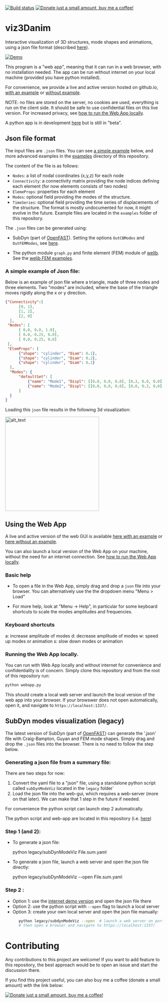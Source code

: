 [![Build status](https://github.com/ebranlard/viz3danim/workflows/Tests/badge.svg)](https://github.com/ebranlard/viz3danim/actions?query=workflow%3A%22Tests%22)
<a href="https://www.buymeacoffee.com/hTpOQGl" rel="nofollow"><img alt="Donate just a small amount, buy me a coffee!" src="https://warehouse-camo.cmh1.psfhosted.org/1c939ba1227996b87bb03cf029c14821eab9ad91/68747470733a2f2f696d672e736869656c64732e696f2f62616467652f446f6e6174652d4275792532306d6525323061253230636f666665652d79656c6c6f77677265656e2e737667"></a>
# viz3Danim

Interactive visualization of 3D structures, mode shapes and animations, using a json file format (described [here](json-file-format)).


[![Demo](/../main/ressources/figs/demo.gif)](https://ebranlard.github.io/viz3Danim/index.html?load=examples/OC4_Jacket_All.sum.json)


This program is a "web app", meaning that it can run in a web browser, with no installation needed.
The app can be run without internet on your local machine (provided you have python installed).

For convenience, we provide a live and active version hosted on github.io, [with an example](https://ebranlard.github.io/viz3Danim/index.html?load=examples/OC4_Jacket_All.sum.json) or  [without example](https://ebranlard.github.io/viz3Danim/).

NOTE: no files are stored on the server, no cookies are used, everything is run on the client side. It should be safe to use confidential files on this live version. For increased privacy, see [how to run the Web App locally](#running-the-web-app-locally).

A python app is in development [here](https://github.com/ebranlard/pyviz3danim) but is still in "beta".


## Json file format
The input files are `.json` files. You can see [a simple example](#a-simple-example-of-json-file) below, and more advanced examples in the [examples](/examples/) directory of this repository.

The content of the file is as follows: 

  - `Nodes`: a list of nodal coordinates (x,y,z) for each node
  - `Connectivity`: a connectivity matrix providing the node indices defining each element (for now elements consists of two nodes)
  - `ElemeProps`: properties for each element
  - `Modes`: optional field providing the modes of the structure. 
  - `TimeSeries`: optional field providing the time series of displacements of the structure.
The format is mostly undocumented for now, it might evolve in the future. 
Example files are located in the `examples` folder of this repository. 

The `.json` files can be generated using: 

 - SubDyn (part of [OpenFAST](https://github.com/openfast/openfast)). Setting the options `OutCBModes` and `OutFEMModes`, see [here](https://openfast.readthedocs.io/en/dev/source/user/subdyn/input_files.html#output-summary-and-outfile).

 - The python module `graph.py` and finite element (FEM) module of [welib](https://github.com/ebranlard/welib). See the [welib FEM examples](https://github.com/ebranlard/welib/tree/dev/welib/FEM/examples).


### A simple example of Json file:

Below is an example of json file where a triangle, made of three nodes and three elements.
Two "modes" are included, where the base of the triangle moves rigidly along the x or y direction.
```json
{"Connectivity":[
      [0, 1],
      [1, 2],
      [2, 0]
  ],
 "Nodes": [
      [ 0.0, 0.0, 1.0],
      [ 0.0,-0.25, 0.0], 
      [ 0.0, 0.25, 0.0]
 ],
 "ElemProps": [
      {"shape": "cylinder", "Diam": 0.1},
      {"shape": "cylinder", "Diam": 0.2},
      {"shape": "cylinder", "Diam": 0.1}
  ],
  "Modes": {
      "defaultSet": [
          {"name": "Mode1", "Displ": [[0.0, 0.0, 0.0], [0.3, 0.0, 0.0], [0.3, 0.0, 0.0]]},
          {"name": "Mode2", "Displ": [[0.0, 0.0, 0.0], [0.0, 0.3, 0.0], [0.0, 0.3, 0.0]]}
      ]
  }
}
```
Loading this `json` file results in the following 3d visualization:


[<img alt="alt_text" width="300px" src="/../main/ressources/figs/triangle.png" />](https://ebranlard.github.io/viz3Danim/index.html?load=examples/triangle.json)



## Using the Web App
A live and active version of the web GUI is available [here with an example](https://ebranlard.github.io/viz3Danim/index.html?load=examples/OC4_Jacket_All.sum.json) or [here without an example](https://ebranlard.github.io/viz3Danim/).

You can also launch a local version of the Web App on your machine, without the need for an internet connection. See [how to run the Web App locally](#running-the-web-app-locally).


### Basic help

- To open a file in the Web App, simply drag and drop a `json` file into your browser. You can alternatively use the the dropdown menu "Menu > Load"

- For more help, look at "Menu -> Help", in particular for some keyboard shortcuts to scale the modes amplitudes and frequencies. 

### Keyboard shortcuts
a: increase amplitude of modes
d: decrease amplitude of modes
w: speed up modes or animation
s: slow down modes or animation



### Running the Web App locally.
You can run with Web App locally and without internet for convenience and confidentiality is of concern.
Simply clone this repository and from the root of this repository run:
```bash
python webapp.py
```
This should create a local web server and launch the local version of the web app into your browser.
If your browswer does not open automatically, open it, and navigate to `https://localhost:1337/`.






## SubDyn modes visualization (legacy)

The latest version of SubDyn (part of [OpenFAST](https://github.com/openfast/openfast)) can generate the '.json' file with Craig-Bampton, Guyan and FEM mode shapes.
Simply drag and drop the `.json` files into the browser.
There is no need to follow the step below.

### Generating a json file from a summary file:
There are two steps for now:
1.	Convert the yaml file to a "json" file, using a standalone python script called `subDynModeViz` located in the `legacy` folder`
2.	Load the json file into the web-gui, which requires a web-server (more on that later). 
We can make that 1 step in the future if needed.

For convenience the python script can launch step 2 automatically. 

The python script and web-app are located in this repository (i.e. [here](https://github.com/ebranlard/viz3Danim))


### Step 1 (and 2): 
-	To generate a json file:

      python legacy/subDynModeViz  File.sum.yaml  

-	To generate a json file, launch a web server and open the json file directly:

      python legacy/subDynModeViz  --open File.sum.yaml  

### Step 2 :
-	Option 1: use the [internet demo version](https://ebranlard.github.io/viz3Danim/) and open the json file there
-	Option 2: use the python script with `--open` flag to launch a local server 
-	Option 3: create your own local server and open the json file manually: 
```bash
      python legacy/subdynModeViz --open  # launch a web server on port 1337
      # then open a browser and navigate to https://localhost:1337/
```







# Contributing
Any contributions to this project are welcome! If you want to add feature to this repository, the best approach would be to open an issue and start the discussion there.


If you find this project useful, you can also buy me a coffee (donate a small amount) with the link below:

<a href="https://www.buymeacoffee.com/hTpOQGl" rel="nofollow"><img alt="Donate just a small amount, buy me a coffee!" src="https://warehouse-camo.cmh1.psfhosted.org/1c939ba1227996b87bb03cf029c14821eab9ad91/68747470733a2f2f696d672e736869656c64732e696f2f62616467652f446f6e6174652d4275792532306d6525323061253230636f666665652d79656c6c6f77677265656e2e737667"></a>
